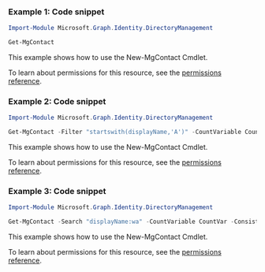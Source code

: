 ### Example 1: Code snippet

```powershellImport-Module Microsoft.Graph.Identity.DirectoryManagement

Get-MgContact
```
This example shows how to use the New-MgContact Cmdlet.
To learn about permissions for this resource, see the [permissions reference](/graph/permissions-reference).

### Example 2: Code snippet

```powershellImport-Module Microsoft.Graph.Identity.DirectoryManagement

Get-MgContact -Filter "startswith(displayName,'A')" -CountVariable CountVar -Top 1 -Sort "displayName" -ConsistencyLevel eventual
```
This example shows how to use the New-MgContact Cmdlet.
To learn about permissions for this resource, see the [permissions reference](/graph/permissions-reference).

### Example 3: Code snippet

```powershellImport-Module Microsoft.Graph.Identity.DirectoryManagement

Get-MgContact -Search "displayName:wa" -CountVariable CountVar -ConsistencyLevel eventual
```
This example shows how to use the New-MgContact Cmdlet.
To learn about permissions for this resource, see the [permissions reference](/graph/permissions-reference).

